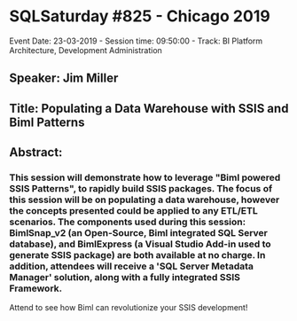 # SQLSaturday #825 - Chicago 2019
Event Date: 23-03-2019 - Session time: 09:50:00 - Track: BI Platform Architecture, Development  Administration
## Speaker: Jim Miller
## Title: Populating a Data Warehouse with SSIS and Biml Patterns
## Abstract:
### This session will demonstrate how to leverage "Biml powered SSIS Patterns", to rapidly build SSIS packages. The focus of this session will be on populating a data warehouse, however the concepts presented could be applied to any ETL/ETL scenarios. The components used during this session: BimlSnap_v2 (an Open-Source, Biml integrated SQL Server database), and BimlExpress (a Visual Studio Add-in used to generate SSIS package) are both available at no charge. In addition, attendees will receive a 'SQL Server Metadata Manager' solution, along with a fully integrated SSIS Framework.
Attend to see how Biml can revolutionize your SSIS development!
